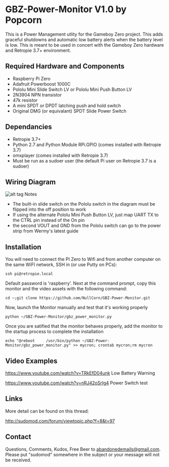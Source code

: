 # GBZ-Power-Monitor V1.0 by Popcorn

This is a Power Management utlity for the Gameboy Zero project.  This adds graceful shutdowns and automatic low battery alerts when the battery level is low.  This is meant to be used in concert with the Gameboy Zero hardware and Retropie 3.7+ environment.

Required Hardware and Components
--------------------------------
- Raspberry Pi Zero
- Adafruit Powerboost 1000C
- Pololu Mini Slide Switch LV or Pololu Mini Push Button LV
- 2N3904 NPN transistor
- 47k resistor
- A mini SPDT or DPDT latching push and hold switch
- Original DMG (or equivalant) SPDT Slide Power Switch

Dependancies
-----------
- Retropie 3.7+
- Python 2.7 and Python Module RPi.GPIO (comes installed with Retropie 3.7)
- omxplayer (comes installed with Retropie 3.7)
- Must be run as a sudoer user (the default Pi user on Retropie 3.7 is a sudoer)

Wiring Diagram
-------------
![alt tag](http://i.imgur.com/FpPDcmK.png)
Notes

- The built-in slide switch on the Pololu switch in the diagram must be flipped into the off position to work
- If using the alternate Pololu Mini Push Button LV, just map UART TX to the CTRL pin instead of the On pin
- the second VOUT and GND from the Pololu switch can go to the power strip from Wermy's latest guide

Installation
-----------

You will need to connect the PI Zero to Wifi and from another computer on the same WiFI network, SSH in (or use Putty on PCs):

```
ssh pi@retropie.local
```

Default password is 'raspberry'.  Next at the command prompt, copy this monitor and the video assets with the following command:

```
cd ~;git clone https://github.com/NullCorn/GBZ-Power-Monitor.git
```

Now, launch the Monitor manually and test that it's working properly
```
python ~/GBZ-Power-Monitor/gbz_power_monitor.py
```

Once you are satified that the monitor behaves properly, add the monitor to the startup process to complete the installation

```
echo "@reboot     /usr/bin/python ~/GBZ-Power-Monitor/gbz_power_monitor.py" >> mycron; crontab mycron;rm mycron
```

Video Examples
--------------
https://www.youtube.com/watch?v=TRkEfD04unk
Low Battery Warning

https://www.youtube.com/watch?v=nRJ42oSrIg4
Power Switch test

Links
-----
More detail can be found on this thread:

http://sudomod.com/forum/viewtopic.php?f=8&t=97

Contact
-------
Questions, Comments, Kudos, Free Beer to abandonedemails@gmail.com. Please put "sudomod" somewhere in the subject or your message will not be received.
